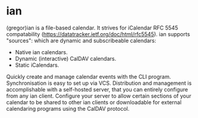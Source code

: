 # ian

(gregor)ian is a file-based calendar.
It strives for iCalendar RFC 5545 compatability (https://datatracker.ietf.org/doc/html/rfc5545).
ian supports "sources": which are dynamic and subscribeable calendars:
* Native ian calendars.
* Dynamic (interactive) CalDAV calendars.
* Static iCalendars.

Quickly create and manage calendar events with the CLI program. Synchronisation is easy to set up via VCS.
Distribution and management is accomplishable with a self-hosted server, that you can entirely configure from any ian client.
Configure your server to allow certain sections of your calendar to be shared to other ian clients or downloadable for external calendaring programs using the CalDAV protocol.
